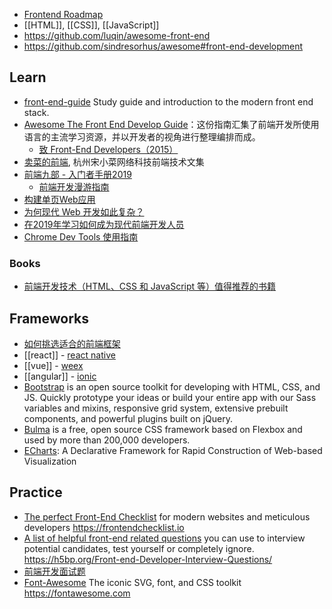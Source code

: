 - [Frontend Roadmap](https://github.com/kamranahmedse/developer-roadmap#frontend-roadmap)
- [[HTML]], [[CSS]], [[JavaScript]]
- https://github.com/luqin/awesome-front-end
- https://github.com/sindresorhus/awesome#front-end-development



## Learn
- [front-end-guide](https://github.com/grab/front-end-guide) Study guide and introduction to the modern front end stack.
- [Awesome The Front End Develop Guide](https://github.com/icepy/Front-End-Develop-Guide)：这份指南汇集了前端开发所使用语言的主流学习资源，并以开发者的视角进行整理编排而成。
  - [致 Front-End Developers（2015）](https://github.com/icepy/Front-End-Develop-Guide/blob/master/2015letter.md)
- [卖菜的前端](https://www.yuque.com/sxc/front), 杭州宋小菜网络科技前端技术文集
- [前端九部 - 入门者手册2019](https://www.yuque.com/fe9/basic)
  - [前端开发漫游指南](https://github.com/zenany/zenany.github.io/blob/master/_posts/about_frontend.md)
- [构建单页Web应用](https://github.com/xufei/blog/issues/5)
- [为何现代 Web 开发如此复杂？](https://www.infoq.cn/article/YPEj-1CKSxkVG290iIY0)
- [在2019年学习如何成为现代前端开发人员](https://www.zcfy.cc/article/learn-to-become-a-modern-frontend-developer-in-2019)
- [Chrome Dev Tools 使用指南](https://wiki.jikexueyuan.com/project/chrome-devtools/overview.html)
### Books
- [前端开发技术（HTML、CSS 和 JavaScript 等）值得推荐的书籍](https://www.zhihu.com/question/19809484/answer/1039653836)



## Frameworks
- [如何挑选适合的前端框架](https://github.com/RubyLouvre/agate/issues/8#issuecomment-99820791)
- [[react]] - [react native](react#react-native)
- [[vue]] - [weex](vue#weex)
- [[angular]] - [ionic](https://ionicframework.com/)
- [Bootstrap](https://getbootstrap.com/) is an open source toolkit for developing with HTML, CSS, and JS. Quickly prototype your ideas or build your entire app with our Sass variables and mixins, responsive grid system, extensive prebuilt components, and powerful plugins built on jQuery.
- [Bulma](https://bulma.io/) is a free, open source CSS framework based on Flexbox and used by more than 200,000 developers.
- [ECharts](https://echarts.baidu.com/): A Declarative Framework for Rapid Construction of Web-based Visualization



## Practice
- [The perfect Front-End Checklist](https://github.com/thedaviddias/Front-End-Checklist) for modern websites and meticulous developers https://frontendchecklist.io
- [A list of helpful front-end related questions](https://github.com/h5bp/Front-end-Developer-Interview-Questions) you can use to interview potential candidates, test yourself or completely ignore. https://h5bp.org/Front-end-Developer-Interview-Questions/
- [前端开发面试题](https://github.com/markyun/My-blog/tree/master/Front-end-Developer-Questions)
- [Font-Awesome](https://github.com/FortAwesome/Font-Awesome) The iconic SVG, font, and CSS toolkit https://fontawesome.com
